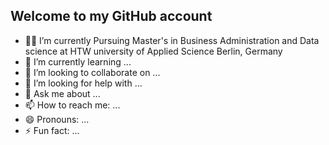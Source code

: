 ## Welcome to my GitHub account

- 👨‍🎓 I’m currently Pursuing Master's in Business Administration and Data science at HTW university of Applied Science Berlin, Germany
- 🌱 I’m currently learning ...
- 👯 I’m looking to collaborate on ...
- 🤔 I’m looking for help with ...
- 💬 Ask me about ...
- 📫 How to reach me: ...
- 😄 Pronouns: ...
- ⚡ Fun fact: ...

<!--
**ASourabh11/ASourabh11** is a ✨ _special_ ✨ repository because its `README.md` (this file) appears on your GitHub profile.

Here are some ideas to get you started:

- 
-->
